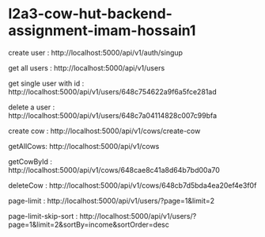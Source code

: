 # l2a3-cow-hut-backend-assignment-imam-hossain1

create user :
http://localhost:5000/api/v1/auth/singup

get all users :
http://localhost:5000/api/v1/users

get single user with id :
http://localhost:5000/api/v1/users/648c754622a9f6a5fce281ad

delete a user :
http://localhost:5000/api/v1/users/648c7a04114828c007c99bfa

create cow : http://localhost:5000/api/v1/cows/create-cow

getAllCows: http://localhost:5000/api/v1/cows

getCowById : http://localhost:5000/api/v1/cows/648cae8c41a8d64b7bd00a70

deleteCow : http://localhost:5000/api/v1/cows/648cb7d5bda4ea20ef4e3f0f

page-limit : http://localhost:5000/api/v1/users/?page=1&limit=2

page-limit-skip-sort : http://localhost:5000/api/v1/users/?page=1&limit=2&sortBy=income&sortOrder=desc